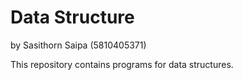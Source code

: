 # Data Structure

by Sasithorn Saipa (5810405371)

This repository contains programs for data structures.